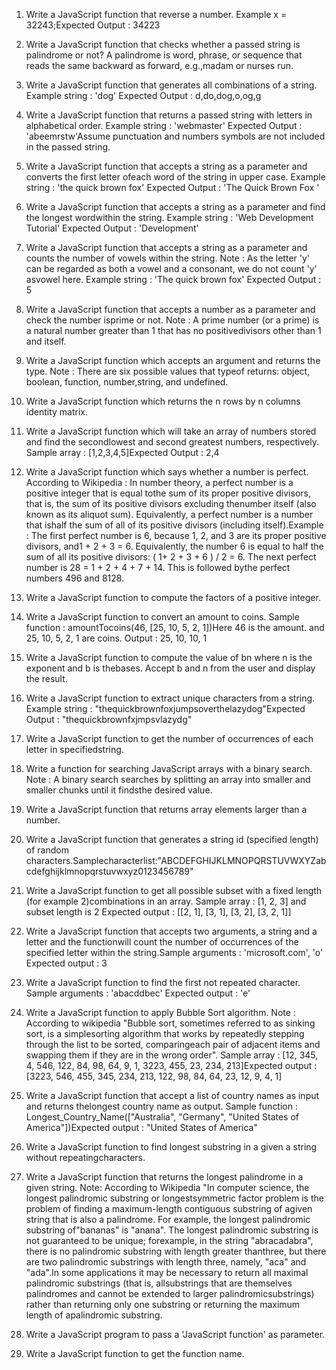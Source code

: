 1. Write a JavaScript function that reverse a number. Example x = 32243;Expected Output : 34223 

2. Write a JavaScript function that checks whether a passed string is palindrome or not? A palindrome is word, phrase, or sequence that reads the same backward as forward, e.g.,madam or nurses run.

3. Write a JavaScript function that generates all combinations of a string. Example string : 'dog' Expected Output : d,do,dog,o,og,g 

4. Write a JavaScript function that returns a passed string with letters in alphabetical order. Example string : 'webmaster' Expected Output : 'abeemrstw'Assume punctuation and numbers symbols are not included in the passed string.

5. Write a JavaScript function that accepts a string as a parameter and converts the first letter ofeach word of the string in upper case. Example string : 'the quick brown fox' Expected Output : 'The Quick Brown Fox '

6. Write a JavaScript function that accepts a string as a parameter and find the longest wordwithin the string. Example string : 'Web Development Tutorial' Expected Output : 'Development'

7. Write a JavaScript function that accepts a string as a parameter and counts the number of vowels within the string. Note : As the letter 'y' can be regarded as both a vowel and a consonant, we do not count 'y' asvowel here. Example string : 'The quick brown fox' Expected Output : 5

8. Write a JavaScript function that accepts a number as a parameter and check the number isprime or not. Note : A prime number (or a prime) is a natural number greater than 1 that has no positivedivisors other than 1 and itself.

9. Write a JavaScript function which accepts an argument and returns the type. Note : There are six possible values that typeof returns: object, boolean, function, number,string, and undefined.

10. Write a JavaScript function which returns the n rows by n columns identity matrix.

11. Write a JavaScript function which will take an array of numbers stored and find the secondlowest and second greatest numbers, respectively. Sample array : [1,2,3,4,5]Expected Output : 2,4 

12. Write a JavaScript function which says whether a number is perfect. According to Wikipedia : In number theory, a perfect number is a positive integer that is equal tothe sum of its proper positive divisors, that is, the sum of its positive divisors excluding thenumber itself (also known as its aliquot sum). Equivalently, a perfect number is a number that ishalf the sum of all of its positive divisors (including itself).Example : The first perfect number is 6, because 1, 2, and 3 are its proper positive divisors, and1 + 2 + 3 = 6. Equivalently, the number 6 is equal to half the sum of all its positive divisors: ( 1+ 2 + 3 + 6 ) / 2 = 6. The next perfect number is 28 = 1 + 2 + 4 + 7 + 14. This is followed bythe perfect numbers 496 and 8128.

13. Write a JavaScript function to compute the factors of a positive integer. 

14. Write a JavaScript function to convert an amount to coins. Sample function : amountTocoins(46, [25, 10, 5, 2, 1])Here 46 is the amount. and 25, 10, 5, 2, 1 are coins. Output : 25, 10, 10, 1

15. Write a JavaScript function to compute the value of bn where n is the exponent and b is thebases. Accept b and n from the user and display the result. 

16. Write a JavaScript function to extract unique characters from a string. Example string : "thequickbrownfoxjumpsoverthelazydog"Expected Output : "thequickbrownfxjmpsvlazydg"

17. Write a JavaScript function to  get the number of occurrences of each letter in specifiedstring. 

18. Write a function for searching JavaScript arrays with a binary search. Note : A binary search searches by splitting an array into smaller and smaller chunks until it findsthe desired value.

19. Write a JavaScript function that returns array elements larger than a number. 

20. Write a JavaScript function that generates a string id (specified length) of random characters.Samplecharacterlist:"ABCDEFGHIJKLMNOPQRSTUVWXYZabcdefghijklmnopqrstuvwxyz0123456789"

21. Write a JavaScript function to get all possible subset with a fixed length (for example 2)combinations in an array. Sample array : [1, 2, 3] and subset length is 2 Expected output : [[2, 1], [3, 1], [3, 2], [3, 2, 1]]

22. Write a JavaScript function that accepts two arguments, a string and a letter and the functionwill count the number of occurrences of the specified letter within the string.Sample arguments : 'microsoft.com', 'o' Expected output : 3

23. Write a JavaScript function to find the first not repeated character. Sample arguments : 'abacddbec' Expected output : 'e' 

24. Write a JavaScript function to apply Bubble Sort algorithm. Note : According to wikipedia "Bubble sort, sometimes referred to as sinking sort, is a simplesorting algorithm that works by repeatedly stepping through the list to be sorted, comparingeach pair of adjacent items and swapping them if they are in the wrong order". Sample array : [12, 345, 4, 546, 122, 84, 98, 64, 9, 1, 3223, 455, 23, 234, 213]Expected output : [3223, 546, 455, 345, 234, 213, 122, 98, 84, 64, 23, 12, 9, 4, 1]

25. Write a JavaScript function that accept a list of country names as input and returns thelongest country name as output. Sample function : Longest_Country_Name(["Australia", "Germany", "United States of America"])Expected output : "United States of America"

26. Write a JavaScript function to find longest substring in a given a string without repeatingcharacters. 

27. Write a JavaScript function that returns the longest palindrome in a given string. Note: According to Wikipedia "In computer science, the longest palindromic substring or longestsymmetric factor problem is the problem of finding a maximum-length contiguous substring of agiven string that is also a palindrome. For example, the longest palindromic substring of"bananas" is "anana". The longest palindromic substring is not guaranteed to be unique; forexample, in the string "abracadabra", there is no palindromic substring with length greater thanthree, but there are two palindromic substrings with length three, namely, "aca" and "ada".In some applications it may be necessary to return all maximal palindromic substrings (that is, allsubstrings that are themselves palindromes and cannot be extended to larger palindromicsubstrings) rather than returning only one substring or returning the maximum length of apalindromic substring.

28. Write a JavaScript program to pass a 'JavaScript function' as parameter. 

29. Write a JavaScript function to get the function name.